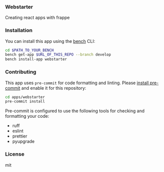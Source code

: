 ### Webstarter

Creating react apps with frappe

### Installation

You can install this app using the [bench](https://github.com/frappe/bench) CLI:

```bash
cd $PATH_TO_YOUR_BENCH
bench get-app $URL_OF_THIS_REPO --branch develop
bench install-app webstarter
```

### Contributing

This app uses `pre-commit` for code formatting and linting. Please [install pre-commit](https://pre-commit.com/#installation) and enable it for this repository:

```bash
cd apps/webstarter
pre-commit install
```

Pre-commit is configured to use the following tools for checking and formatting your code:

- ruff
- eslint
- prettier
- pyupgrade

### License

mit
